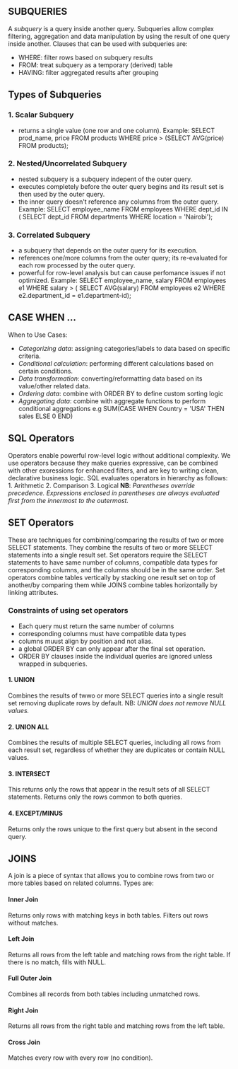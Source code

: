 ## SUBQUERIES
A *subquery* is a query inside another query. Subqueries allow complex filtering, aggregation and data manipulation by using the result of
one query inside another.
Clauses that can be used with subqueries are:
- WHERE: filter rows based on subquery results
- FROM: treat subquery as a temporary (derived) table
- HAVING: filter aggregated results after grouping
  
## Types of Subqueries
### 1. Scalar Subquery
- returns a single value (one row and one column). Example:
    SELECT prod_name, price
    FROM products
    WHERE price > (SELECT AVG(price) FROM products);
  
### 2. Nested/Uncorrelated Subquery
- nested subquery is a subquery indepent of the outer query.
- executes completely before  the outer query begins and its result set is then used by the outer query.
- the inner query doesn't reference any columns from the outer query. Example:
    SELECT employee_name
    FROM employees
    WHERE dept_id IN ( SELECT dept_id
                          FROM departments
                            WHERE location = 'Nairobi');

### 3. Correlated Subquery
- a subquery that depends on the outer query for its execution.
- references one/more columns from the outer query; its re-evaluated for each row processed by the outer query.
- powerful for row-level analysis but can cause perfomance issues if not optimized. Example:
      SELECT employee_name, salary
      FROM employees e1
      WHERE salary > ( SELECT AVG(salary)
                          FROM employees e2
                            WHERE e2.department_id = e1.department-id);

## CASE WHEN ...
When to Use Cases:
- *Categorizing data*: assigning categories/labels to data based on specific criteria.
- *Conditional calculation*: performing different calculations based on certain conditions.
- *Data transformation*: converting/reformatting data based on its value/other related data.
- *Ordering data*: combine with ORDER BY to define custom sorting logic
- *Aggregating data*: combine with aggregate functions to perform conditional aggregations e.g
                      SUM(CASE WHEN Country = 'USA' THEN sales ELSE 0 END)

## SQL Operators
Operators enable powerful row-level logic without additional complexity.
We use operators because they make queries expressive, can be combined with other exoressions for enhanced filters, and are key to writing
clean, declarative business logic.
SQL evaluates operators in hierarchy as follows:
    1. Arithmetic
    2. Comparison
    3. Logical
**NB**: *Parentheses override precedence. Expressions enclosed in parentheses are always evaluated first from the innermost to the outermost.*

## SET Operators
These are techniques for combining/comparing the results of two or more SELECT statements.
They combine the results of two or more SELECT statements into a single result set.
Set operators require the SELECT statements to have same number of columns, compatible data types for corresponding columns, and the columns 
should be in the same order.
Set operators combine tables vertically by stacking one result set on top of another/by comparing them while JOINS combine tables horizontally 
by linking attributes.

### Constraints of using set operators
- Each query must return the same number of columns
- corresponding columns must have compatible data types
- columns muust align by  position and not alias.
- a global ORDER BY can only appear after the final set operation.
- ORDER BY clauses inside the individual queries are ignored unless wrapped in subqueries.

#### 1. UNION 
Combines the results of twwo or more SELECT queries into a single result set removing duplicate rows by default.
NB: *UNION does not remove NULL values.*

#### 2. UNION ALL
Combines the results of multiple SELECT queries, including all rows from each result set, regardless of whether they are duplicates or 
contain NULL values.

#### 3. INTERSECT
This returns only the rows that appear in the result sets of all SELECT statements. Returns only the rows common to both queries.

#### 4. EXCEPT/MINUS
Returns only the rows unique to the first query but absent in the second query.

## JOINS
A join is a piece of syntax that allows you to combine rows from two or more tables based on related columns.
Types are:

#### Inner Join
Returns only rows  with matching keys in both tables. Filters out rows without matches.

#### Left Join
Returns all rows from the left table and matching rows from the right table. If there is no match, fills with NULL.

#### Full Outer Join
Combines all records from both tables including unmatched rows.

#### Right Join
Returns all rows from the right table and matching rows from the left table.

#### Cross Join
Matches every row with every row (no condition).
